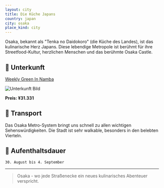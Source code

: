 ```yaml
---
layout: city
title: Die Küche Japans
country: japan
city: osaka
place_kind: city
---
```


Osaka, bekannt als "Tenka no Daidokoro" (die Küche des Landes), ist das kulinarische Herz Japans. Diese lebendige Metropole ist berühmt für ihre Streetfood-Kultur, herzlichen Menschen und das berühmte Osaka Castle.

## 🏨 Unterkunft

[Weekly Green In Namba](https://www.booking.com/hotel/jp/weekly-green-in-namba.de.html?label=brave_brand_organic_trigger_8e04a9f7-c7d3-4b3b-a255-3644144f3921_0&sid=03f3572eadfa0a84123c1e30621c4c11&aid=2405329)

![Unterkunft Bild](https://images.trvl-media.com/lodging/50000000/49300000/49290700/49290682/c72eced9.jpg?impolicy=resizecrop&rw=575&rh=575&ra=fill)

**Preis: ¥31.331**

## 🚗 Transport

Das Osaka Metro-System bringt uns schnell zu allen wichtigen Sehenswürdigkeiten. Die Stadt ist sehr walkable, besonders in den belebten Vierteln.

## 📅 Aufenthaltsdauer

`30. August bis 4. September`

---

> Osaka - wo jede Straßenecke ein neues kulinarisches Abenteuer verspricht.
